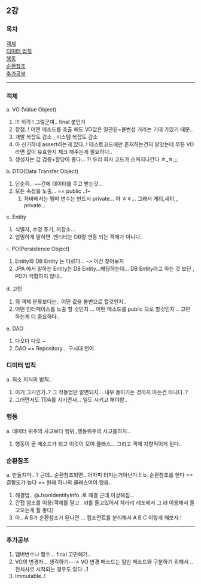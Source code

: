 ## 2강
### 목차
[객체](#객체)  
[디미터 법칙](#디미터-법칙)  
[행동](#행동)  
[순환참조](#순환참조)  
[추가공부](#추가공부)

---
### 객체
a. VO (Value Object)
  1. !!! 허걱 ! 그렇군여.. final 붙인거
  2. 장점..! 어떤 메소드를 호출 해도 VO값은 일관된=불변성 거라는 기대 가있기 때문..
  3. 개발 복잡도 감소 , 시스템 복잡도 감소
  4. 아 신기하네 assert라는게 있다..! 테스트코드에만 존재하는건지 알앗는데 무튼 VO라면 값이 유효한지 체크 해주는게 필요하다..
  5. 생성자는 값 검증+할당이 좋다... ?! 우리 회사 코드가 스쳐지나간다 ㅎ_ㅎ;;;

b. DTO(Data Transfer Object)
  1. 단순히.. ~~간에 데이터를 주고 받는것...
  2. 모든 속성을 노출...  == public ..!~
       1. 자바에서는 멤버 변수는 반드시 private... 아 ㅎㅎ... 그래서 게터,세터,,, private...

c. Entity
  1. 식별자, 수명 주기, 저장소...
  2. 엄밀하게 말하면 .엔티티는 DB랑 연동 되는 객체가 아니다..

-. PO(Persistence Object)
  1. Entity와 DB Entity 는 다르다... -> 이건 찾아보자
  2. JPA 에서 말하는 Entity는 DB Entity...해당하는데... DB Entity라고 하는 것 보단 , PO가 적합하지 않나..

d. 고민
  1. 뭐 객체 분류보다는.. 어떤 값을 불변으로 할것인지..
  2. 어떤 인터페이스를 노출 할 것인지 ... 어떤 메소드를 public 으로 할것인지 .. 고민하는게 더 중요하다..

e. DAO
  1. 다오다 다오 ~
  2. DAO == Repository... 구시대 언어

### 디미터 법칙
a. 최소 지식의 법칙..
  1. 이거 그거인가..? 그 작동법만 알면되지... 내부 돌아가는 것까지 아는건 아니다..?
  2. 그러면서도 TDA를 지키면서... 일도 시키고 해야함..

### 행동
a. 데이터 위주의 사고보다 행위,,행동위주의 사고를하자..
  1. 행동이 곧 메소드가 되고 이것이 모여 클래스... 그리고 객체 지향적이게 된다..

### 순환참조
a. 만들지마.. ? 근데.. 순환참조되면.. 어차피 터지는거아닌가.!!
b. 순환참조를 한다 == 결합도가 높다 == 원래 하나의 클래스여야 했음..
  1. 해결법.. @JsonIdentityInfo..로 해결 근데 이상해짐...
  2. 간접 참조를 이용(객체를 말고 . id를 들고있어서 차라리 레포에서 그 id 이용해서 들고오는게 훨 좋다)
  3. 아.. A B가 순환참조가 된다면 ... 컴포먼트를 분리해서 A B C 이렇게 해보자.!


---
### 추가공부
1. 멤버변수나 함수... final 고민해기..
2. VO의 변경자... 생각하기---> VO 변경 메소드는 일반 메소드와 구분하기 위해서 .. 전치사로 시작되는 경우도 있다 ..1
3. Immutable..!
   
  
